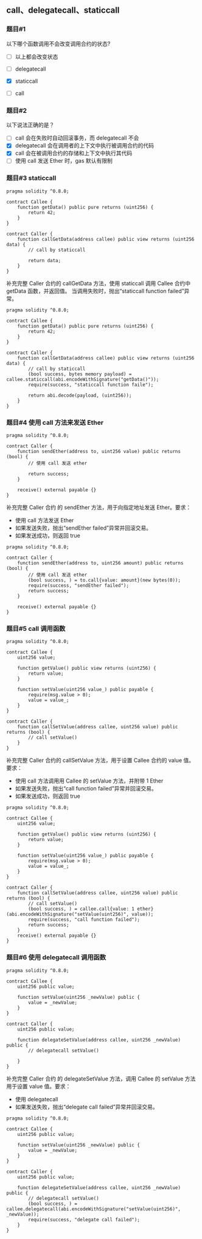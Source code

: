 ## call、delegatecall、staticcall

### 题目#1
以下哪个函数调用不会改变调用合约的状态?

- [ ] 以上都会改变状态
- [ ] delegatecall
- [x] staticcall  
- [ ] call


### 题目#2
以下说法正确的是？

- [ ] call 会在失败时自动回滚事务，而 delegatecall 不会
- [x] delegatecall 会在调用者的上下文中执行被调用合约的代码
- [x] call 会在被调用合约的存储和上下文中执行其代码
- [ ] 使用 call 发送 Ether 时，gas 默认有限制

### 题目#3 staticcall

```
pragma solidity ^0.8.0;

contract Callee {
    function getData() public pure returns (uint256) {
        return 42;
    }
}

contract Caller {
    function callGetData(address callee) public view returns (uint256 data) {
        // call by staticcall

        return data;
    }
}
```
补充完整 Caller 合约的 callGetData 方法，使用 staticcall 调用 Callee 合约中 getData 函数，并返回值。
当调用失败时，抛出“staticcall function failed”异常。

```solidity
pragma solidity ^0.8.0;

contract Callee {
    function getData() public pure returns (uint256) {
        return 42;
    }
}

contract Caller {
    function callGetData(address callee) public view returns (uint256 data) {
        // call by staticcall
        (bool success, bytes memory payload) = callee.staticcall(abi.encodeWithSignature("getData()"));
        require(success, "staticcall function faile");

        return abi.decode(payload, (uint256));
    }
}
```

### 题目#4 使用 call 方法来发送 Ether

```
pragma solidity ^0.8.0;

contract Caller {
    function sendEther(address to, uint256 value) public returns (bool) {
        // 使用 call 发送 ether

        return success;
    }

    receive() external payable {}
}
```
补充完整 Caller 合约 的 sendEther 方法，用于向指定地址发送 Ether。要求：

- 使用 call 方法发送 Ether
- 如果发送失败，抛出“sendEther failed”异常并回滚交易。
- 如果发送成功，则返回 true

```solidity
pragma solidity ^0.8.0;

contract Caller {
    function sendEther(address to, uint256 amount) public returns (bool) {
        // 使用 call 发送 ether
        (bool success, ) = to.call{value: amount}(new bytes(0));
        require(success, "sendEther failed");
        return success;
    }

    receive() external payable {}
}
```

### 题目#5 call 调用函数

```
pragma solidity ^0.8.0;

contract Callee {
    uint256 value;

    function getValue() public view returns (uint256) {
        return value;
    }

    function setValue(uint256 value_) public payable {
        require(msg.value > 0);
        value = value_;
    }
}

contract Caller {
    function callSetValue(address callee, uint256 value) public returns (bool) {
        // call setValue()
    }
}
```
补充完整 Caller 合约的 callSetValue 方法，用于设置 Callee 合约的 value 值。要求：

- 使用 call 方法调用用 Callee 的 setValue 方法，并附带 1 Ether
- 如果发送失败，抛出“call function failed”异常并回滚交易。
- 如果发送成功，则返回 true

```solidity
pragma solidity ^0.8.0;

contract Callee {
    uint256 value;

    function getValue() public view returns (uint256) {
        return value;
    }

    function setValue(uint256 value_) public payable {
        require(msg.value > 0);
        value = value_;
    }
}

contract Caller {
    function callSetValue(address callee, uint256 value) public returns (bool) {
        // call setValue()
        (bool success, ) = callee.call{value: 1 ether}(abi.encodeWithSignature("setValue(uint256)", value));
        require(success, "call function failed");
        return success;
    }
    receive() external payable {}
}
```

### 题目#6 使用 delegatecall 调用函数

```
pragma solidity ^0.8.0;

contract Callee {
    uint256 public value;

    function setValue(uint256 _newValue) public {
        value = _newValue;
    }
}

contract Caller {
    uint256 public value;

    function delegateSetValue(address callee, uint256 _newValue) public {
        // delegatecall setValue()

    }
}
```
补充完整 Caller 合约 的 delegateSetValue 方法，调用 Callee 的 setValue 方法用于设置 value 值。要求：

- 使用 delegatecall
- 如果发送失败，抛出“delegate call failed”异常并回滚交易。

```solidity
pragma solidity ^0.8.0;

contract Callee {
    uint256 public value;

    function setValue(uint256 _newValue) public {
        value = _newValue;
    }
}

contract Caller {
    uint256 public value;

    function delegateSetValue(address callee, uint256 _newValue) public {
        // delegatecall setValue()
        (bool success, ) = callee.delegatecall(abi.encodeWithSignature("setValue(uint256)", _newValue));
        require(success, "delegate call failed");
    }
}
```

